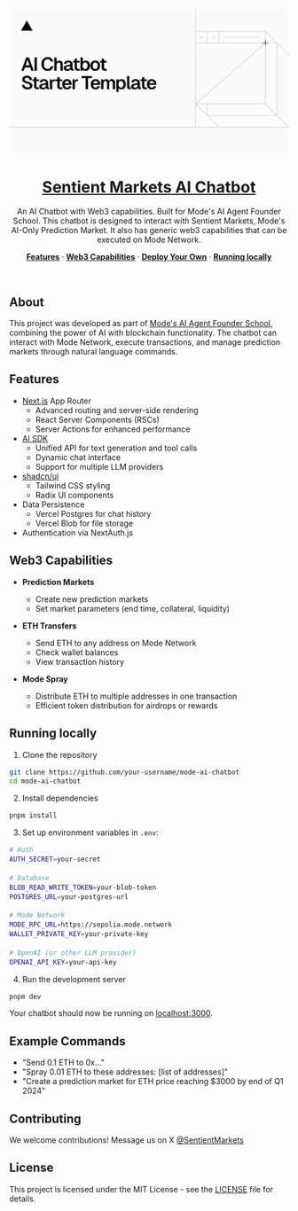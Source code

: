 <a href="https://chat.vercel.ai/">
  <img alt="AI Chatbot with Web3 capabilities for Mode Network" src="app/(chat)/opengraph-image.png">
  <h1 align="center">Sentient Markets AI Chatbot</h1>
</a>

<p align="center">
  An AI Chatbot with Web3 capabilities. Built for Mode's AI Agent Founder School. This chatbot is designed to interact with Sentient Markets, Mode's AI-Only Prediction Market. It also has generic web3 capabilities that can be executed on Mode Network.
</p>

<p align="center">
  <a href="#features"><strong>Features</strong></a> ·
  <a href="#web3-capabilities"><strong>Web3 Capabilities</strong></a> ·
  <a href="#deploy-your-own"><strong>Deploy Your Own</strong></a> ·
  <a href="#running-locally"><strong>Running locally</strong></a>
</p>
<br/>

## About

This project was developed as part of [Mode's AI Agent Founder School](https://bcamp.dev/ai-agent-founder-school), combining the power of AI with blockchain functionality. The chatbot can interact with Mode Network, execute transactions, and manage prediction markets through natural language commands.

## Features

- [Next.js](https://nextjs.org) App Router
  - Advanced routing and server-side rendering
  - React Server Components (RSCs)
  - Server Actions for enhanced performance
- [AI SDK](https://sdk.vercel.ai/docs)
  - Unified API for text generation and tool calls
  - Dynamic chat interface
  - Support for multiple LLM providers
- [shadcn/ui](https://ui.shadcn.com)
  - Tailwind CSS styling
  - Radix UI components
- Data Persistence
  - Vercel Postgres for chat history
  - Vercel Blob for file storage
- Authentication via NextAuth.js

## Web3 Capabilities
- **Prediction Markets**
  - Create new prediction markets
  - Set market parameters (end time, collateral, liquidity)

- **ETH Transfers**
  - Send ETH to any address on Mode Network
  - Check wallet balances
  - View transaction history

- **Mode Spray**
  - Distribute ETH to multiple addresses in one transaction
  - Efficient token distribution for airdrops or rewards

## Running locally

1. Clone the repository
```bash
git clone https://github.com/your-username/mode-ai-chatbot
cd mode-ai-chatbot
```

2. Install dependencies
```bash
pnpm install
```

3. Set up environment variables in `.env`:
```bash
# Auth
AUTH_SECRET=your-secret

# Database
BLOB_READ_WRITE_TOKEN=your-blob-token
POSTGRES_URL=your-postgres-url

# Mode Network
MODE_RPC_URL=https://sepolia.mode.network
WALLET_PRIVATE_KEY=your-private-key

# OpenAI (or other LLM provider)
OPENAI_API_KEY=your-api-key
```

4. Run the development server
```bash
pnpm dev
```

Your chatbot should now be running on [localhost:3000](http://localhost:3000/).

## Example Commands

- "Send 0.1 ETH to 0x..."
- "Spray 0.01 ETH to these addresses: [list of addresses]"
- "Create a prediction market for ETH price reaching $3000 by end of Q1 2024"

## Contributing

We welcome contributions! Message us on X [@SentientMarkets](https://x.com/SentientMarkets)

## License

This project is licensed under the MIT License - see the [LICENSE](LICENSE) file for details.
